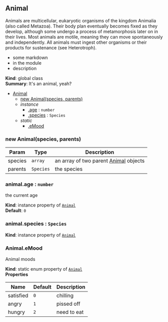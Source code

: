 <a name="Animal"></a>

## Animal
Animals are multicellular, eukaryotic organisms of the kingdom Animalia (also called Metazoa). Their body plan eventually becomes fixed as they develop, although some undergo a process of metamorphosis later on in their lives. Most animals are motile, meaning they can move spontaneously and independently. All animals must ingest other organisms or their products for sustenance (see Heterotroph).

- some markdown
- in the module
- description

**Kind**: global class  
**Summary**: It's an animal, yeah?  

* [Animal](#Animal)
    * [new Animal(species, parents)](#new_Animal_new)
    * _instance_
        * [.age](#Animal+age) : <code>number</code>
        * [.species](#Animal+species) : <code>Species</code>
    * _static_
        * [.eMood](#Animal.eMood)

<a name="new_Animal_new"></a>

### new Animal(species, parents)

| Param | Type | Description |
| --- | --- | --- |
| species | <code>array</code> | an array of two parent [Animal](#Animal) objects |
| parents | <code>Species</code> | the species |

<a name="Animal+age"></a>

### animal.age : <code>number</code>
the current age

**Kind**: instance property of <code>[Animal](#Animal)</code>  
**Default**: <code>0</code>  
<a name="Animal+species"></a>

### animal.species : <code>Species</code>
**Kind**: instance property of <code>[Animal](#Animal)</code>  
<a name="Animal.eMood"></a>

### Animal.eMood
Animal moods

**Kind**: static enum property of <code>[Animal](#Animal)</code>  
**Properties**

| Name | Default | Description |
| --- | --- | --- |
| satisfied | <code>0</code> | chilling |
| angry | <code>1</code> | pissed off |
| hungry | <code>2</code> | need to eat |

